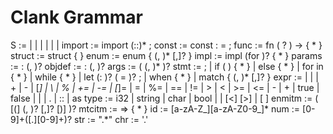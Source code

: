 # Clank Grammar

S       := <import>
         | <const>
         | <func>
         | <struct>
         | <enum>
         | <impl>
         | <trait>
import  := import <id> (::<id>)* ;
const   := const <id> : <type> = <expr> ;
func    := fn <id> ( <params>? ) -> <type> { <stmt>* }
struct  := struct <id> { <objdef> }
enum    := enum <id> { <enmitm> (, <enmitm>)* [,]? }
impl    := impl <id>  (for <id>)? { <stmt>* }
params  := <id> : <type> (, <params>)?
objdef  := <id> : <type> (, <objdef>)?
args    := ( <expr> (, <expr>)* )?
stmt    := <expr> ;
         | if ( <expr> ) { <stmt>* }
         | else { <stmt>* }
         | for <id> in <expr> { <stmt>* }
         | while <expr> { <stmt>* }
         | let <id> (: <type>)? ( = <expr> )? ;
         | when <expr> { <stmt>* }
         | match <expr> { <mtcitm> (, <mtcitm>)* [,]? }
expr    := <num>
         | <id>
         | <str>
         | <expr> + <expr>
         | <expr> - <expr>
         | <expr> [*] <expr>
         | <expr> \ <expr>
         | <expr> % <expr>
         | <expr> += <expr>
         | <expr> -= <expr>
         | <expr> [*]= <expr>
         | <expr> \= <expr>
         | <expr> %= <expr>
         | <expr> == <expr>
         | <expr> != <expr>
         | <expr> > <expr>
         | <expr> < <expr>
         | <expr> >= <expr>
         | <expr> <= <expr>
         | - <expr>
         | + <expr>
         | true
         | false
         | <str>
         | <chr>
         | <expr> . <id>
         | <id> :: <expr>
         | <expr> as <type>
type    := i32
         | string
         | char
         | bool
         | <id>
         | <id> [<] <type> [>]
         | \[ <type> \]
enmitm  := <id> ( [(] <type> (, <type>)? [,]? [)] )?
mtcitm  := <expr> => { <stmt>* }
id      := [a-zA-Z_][a-zA-Z0-9_]*
num     := [0-9]+([.][0-9]+)?
str     := ".*"
chr     := '.'
